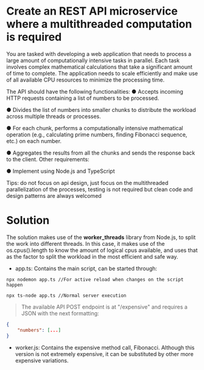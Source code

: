 # Create an REST API microservice where a multithreaded computation is required
You are tasked with developing a web application that needs to process a large amount of
computationally intensive tasks in parallel. Each task involves complex mathematical calculations
that take a significant amount of time to complete. The application needs to scale efficiently and
make use of all available CPU resources to minimize the processing time.

The API should have the following functionalities:
● Accepts incoming HTTP requests containing a list of numbers to be processed.

● Divides the list of numbers into smaller chunks to distribute the workload across multiple
threads or processes.

● For each chunk, performs a computationally intensive mathematical operation (e.g.,
calculating prime numbers, finding Fibonacci sequence, etc.) on each number.

● Aggregates the results from all the chunks and sends the response back to the client.
Other requirements:

● Implement using Node.js and TypeScript

Tips: do not focus on api design, just focus on the multithreaded parallelization of the processes,
testing is not required but clean code and design patterns are always welcomed

# Solution
The solution makes use of the **worker_threads** library from Node.js, to split the work into different threads. In this case, it makes use of the os.cpus().length to know the amount of logical cpus available, and uses that as the factor to split the workload in the most efficient and safe way.

- app.ts: Contains the main script, can be started through:

```
npx nodemon app.ts //For active reload when changes on the script happen

npx ts-node app.ts //Normal server execution
```

> The available API POST endpoint is at "/expensive" and requires a JSON with the next formatting:
> 
```json
{
    "numbers": [...]
}
```

- worker.js: Contains the expensive method call, Fibonacci. Although this version is not extremely expensive, it can be substituted by other more expensive variations. 